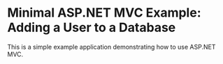 # Minimal ASP.NET MVC Example: Adding a User to a Database

This is a simple example application demonstrating how to use ASP.NET MVC.
